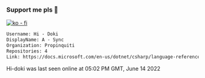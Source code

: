### Support me pls 🙏

[![ko - fi](https://ko-fi.com/img/githubbutton_sm.svg)](https://ko-fi.com/O5O4D6DP7)

  ```txt
  Username: Hi - Doki
  DisplayName: A - Sync
  Organization: Propinquiti
  Repositories: 4
  Link: https://docs.microsoft.com/en-us/dotnet/csharp/language-reference/keywords/async
  ```       
 Hi-doki was last seen online at 05:02 PM GMT, June 14 2022